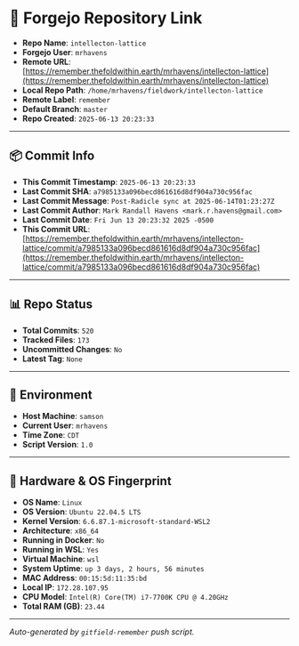 # 🔗 Forgejo Repository Link

- **Repo Name**: `intellecton-lattice`
- **Forgejo User**: `mrhavens`
- **Remote URL**: [https://remember.thefoldwithin.earth/mrhavens/intellecton-lattice](https://remember.thefoldwithin.earth/mrhavens/intellecton-lattice)
- **Local Repo Path**: `/home/mrhavens/fieldwork/intellecton-lattice`
- **Remote Label**: `remember`
- **Default Branch**: `master`
- **Repo Created**: `2025-06-13 20:23:33`

---

## 📦 Commit Info

- **This Commit Timestamp**: `2025-06-13 20:23:33`
- **Last Commit SHA**: `a7985133a096becd861616d8df904a730c956fac`
- **Last Commit Message**: `Post-Radicle sync at 2025-06-14T01:23:27Z`
- **Last Commit Author**: `Mark Randall Havens <mark.r.havens@gmail.com>`
- **Last Commit Date**: `Fri Jun 13 20:23:32 2025 -0500`
- **This Commit URL**: [https://remember.thefoldwithin.earth/mrhavens/intellecton-lattice/commit/a7985133a096becd861616d8df904a730c956fac](https://remember.thefoldwithin.earth/mrhavens/intellecton-lattice/commit/a7985133a096becd861616d8df904a730c956fac)

---

## 📊 Repo Status

- **Total Commits**: `520`
- **Tracked Files**: `173`
- **Uncommitted Changes**: `No`
- **Latest Tag**: `None`

---

## 🧭 Environment

- **Host Machine**: `samson`
- **Current User**: `mrhavens`
- **Time Zone**: `CDT`
- **Script Version**: `1.0`

---

## 🧬 Hardware & OS Fingerprint

- **OS Name**: `Linux`
- **OS Version**: `Ubuntu 22.04.5 LTS`
- **Kernel Version**: `6.6.87.1-microsoft-standard-WSL2`
- **Architecture**: `x86_64`
- **Running in Docker**: `No`
- **Running in WSL**: `Yes`
- **Virtual Machine**: `wsl`
- **System Uptime**: `up 3 days, 2 hours, 56 minutes`
- **MAC Address**: `00:15:5d:11:35:bd`
- **Local IP**: `172.28.107.95`
- **CPU Model**: `Intel(R) Core(TM) i7-7700K CPU @ 4.20GHz`
- **Total RAM (GB)**: `23.44`

---

_Auto-generated by `gitfield-remember` push script._
